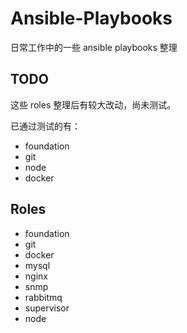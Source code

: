 Ansible-Playbooks
===

日常工作中的一些 ansible playbooks 整理

## TODO

这些 roles 整理后有较大改动，尚未测试。

已通过测试的有：

  - foundation
  - git
  - node
  - docker

## Roles

  - foundation
  - git
  - docker
  - mysql
  - nginx
  - snmp
  - rabbitmq
  - supervisor
  - node

